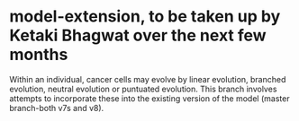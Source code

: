 # model-extension, to be taken up by Ketaki Bhagwat over the next few months
Within an individual, cancer cells may evolve by linear evolution, branched evolution, neutral evolution or puntuated evolution.
This branch involves attempts to incorporate these into the existing version of the model (master branch-both v7s and v8).
